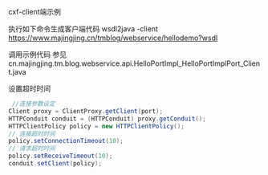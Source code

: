 cxf-client端示例

执行如下命令生成客户端代码
wsdl2java -client https://www.majingjing.cn/tmblog/webservice/hellodemo?wsdl

调用示例代码 参见 cn.majingjing.tm.blog.webservice.api.HelloPortImpl_HelloPortImplPort_Client.java

设置超时时间
```java
 //连接参数设定
Client proxy = ClientProxy.getClient(port);
HTTPConduit conduit = (HTTPConduit) proxy.getConduit();
HTTPClientPolicy policy = new HTTPClientPolicy();
// 连接超时时间
policy.setConnectionTimeout(10);
// 请求超时时间
policy.setReceiveTimeout(10);
conduit.setClient(policy);
```
